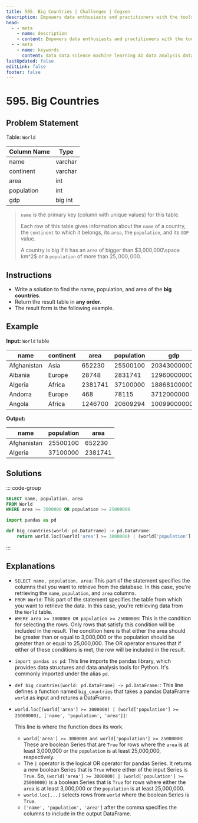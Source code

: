```yaml
---
title: 595. Big Countries | Challenges | Cogxen
description: Empowers data enthusiasts and practitioners with the tools and knowledge to unlock the potential of data.
head:
  - - meta
    - name: description
    - content: Empowers data enthusiasts and practitioners with the tools and knowledge to unlock the potential of data.
  - - meta
    - name: keywords
      content: data data science machine learning AI data analysis data-driven data enthusiasts data practitioners
lastUpdated: false
editLink: false
footer: false
---
```


# 595. Big Countries

## Problem Statement

Table: `World`

| Column Name | Type    |
| ----------- | ------- |
| name        | varchar |
| continent   | varchar |
| area        | int     |
| population  | int     |
| gdp         | big int |

> `name` is the primary key (column with unique values) for this table.
>
> Each row of this table gives information about the `name` of a country, the `continent` to which it belongs, its `area`, the `population`, and its `GDP` value.
>
> A country is big if it has an `area` of bigger than $3,000,000\space km^2$ or a `population` of more than $25,000,000$.

## Instructions

- Write a solution to find the name, population, and area of the **big countries**.
- Return the result table in **any order**.
- The result form is the following example.

## Example

**Input:** `World` table

| name        | continent | area    | population | gdp          |
| ----------- | --------- | ------- | ---------- | ------------ |
| Afghanistan | Asia      | 652230  | 25500100   | 20343000000  |
| Albania     | Europe    | 28748   | 2831741    | 12960000000  |
| Algeria     | Africa    | 2381741 | 37100000   | 188681000000 |
| Andorra     | Europe    | 468     | 78115      | 3712000000   |
| Angola      | Africa    | 1246700 | 20609294   | 100990000000 |

**Output:**

| name        | population | area    |
| ----------- | ---------- | ------- |
| Afghanistan | 25500100   | 652230  |
| Algeria     | 37100000   | 2381741 |

## Solutions

::: code-group

```sql [PostgreSQL] :line-numbers
SELECT name, population, area
FROM World
WHERE area >= 3000000 OR population >= 25000000
```

```python [Pandas] :line-numbers
import pandas as pd

def big_countries(world: pd.DataFrame) -> pd.DataFrame:
    return world.loc[(world['area'] >= 3000000) | (world['population'] >= 25000000), ['name', 'population', 'area']]
```

:::

## Explanations

<CustomAccordion title="PostgreSQL" submitted_by="@noeyislearning" submit_github_url="https://github.com/noeyislearning" :collapsed=false>

- `SELECT name, population, area`: This part of the statement specifies the columns that you want to retrieve from the database. In this case, you're retrieving the `name`, `population`, and `area` columns.
- `FROM World`: This part of the statement specifies the table from which you want to retrieve the data. In this case, you're retrieving data from the `World` table.
- `WHERE area >= 3000000 OR population >= 25000000`: This is the condition for selecting the rows. Only rows that satisfy this condition will be included in the result. The condition here is that either the area should be greater than or equal to 3,000,000 or the population should be greater than or equal to 25,000,000. The OR operator ensures that if either of these conditions is met, the row will be included in the result.

</CustomAccordion>

<CustomAccordion title="Pandas" submitted_by="@noeyislearning" submit_github_url="https://github.com/noeyislearning">

- `import pandas as pd`: This line imports the pandas library, which provides data structures and data analysis tools for Python. It's commonly imported under the alias `pd`.
- `def big_countries(world: pd.DataFrame) -> pd.DataFrame:`: This line defines a function named `big_countries` that takes a pandas DataFrame `world` as input and returns a DataFrame.
- `world.loc[(world['area'] >= 3000000) | (world['population'] >= 25000000), ['name', 'population', 'area']]`:

  This line is where the function does its work.

  - `world['area'] >= 3000000 and world['population'] >= 25000000`: These are boolean Series that are `True` for rows where the `area` is at least 3,000,000 or the `population` is at least 25,000,000, respectively.
  - The `|` operator is the logical OR operator for pandas Series. It returns a new boolean Series that is `True` where either of the input Series is `True`. So, `(world['area'] >= 3000000) | (world['population'] >= 25000000)` is a boolean Series that is `True` for rows where either the `area` is at least 3,000,000 or the `population` is at least 25,000,000.
  - `world.loc[...]` selects rows from `world` where the boolean Series is `True`.
  - `['name', 'population', 'area']` after the comma specifies the columns to include in the output DataFrame.

</CustomAccordion>
